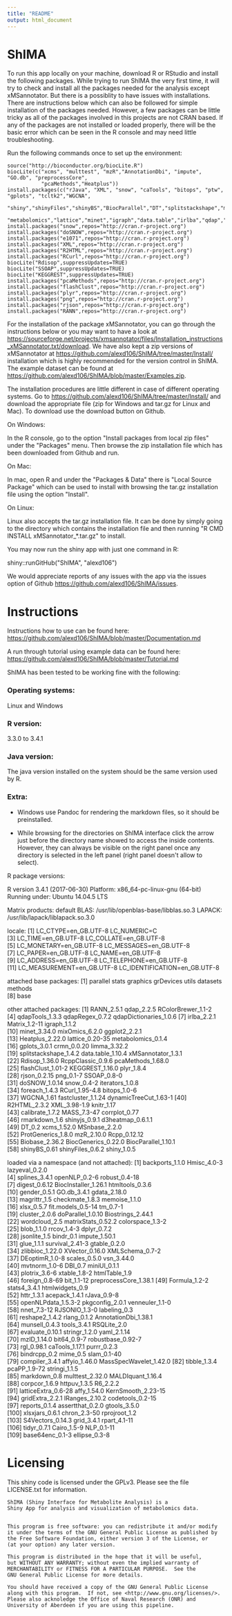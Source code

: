 ```yaml
---
title: "README"
output: html_document
---
```



# ShIMA 


<Github>

To run this app locally on your machine, download R or RStudio and install the following packages. While trying to run ShIMA the very first time, it will try to check and install all the packages needed for the analysis except xMSannotator. But there is a possiblity to have issues with installations. There are instructions below which can also be followed for simple installation of the packages needed. However, a few packages can be little tricky as all of the packages involved in this projects are not CRAN based. If any of the packages are not installed or loaded properly, there will be the basic error which can be seen in the R console and may need little troubleshooting. 

Run the following commands once to set up the environment:
```
source("http://bioconductor.org/biocLite.R")
biocLite(c("xcms", "multtest", "mzR","AnnotationDbi", "impute", "GO.db", "preprocessCore",
           "pcaMethods","Heatplus"))
install.packages(c("rJava", "XML", "snow", "caTools", "bitops", "ptw", "gplots", "tcltk2","WGCNA", 
                   "shiny","shinyFiles","shinyBS","BiocParallel","DT","splitstackshape","mixOmics",
                   "metabolomics","lattice","minet","igraph","data.table","irlba","qdap","Matrix"))
install.packages("snow",repos="http://cran.r-project.org")
install.packages("doSNOW",repos="http://cran.r-project.org")
install.packages("e1071",repos="http://cran.r-project.org")
install.packages("XML",repos="http://cran.r-project.org")
install.packages("R2HTML",repos="http://cran.r-project.org")
install.packages("RCurl",repos="http://cran.r-project.org")
biocLite("Rdisop",suppressUpdates=TRUE)
biocLite("SSOAP",suppressUpdates=TRUE)
biocLite("KEGGREST",suppressUpdates=TRUE)
install.packages("pcaMethods",repos="http://cran.r-project.org")
install.packages("flashClust",repos="http://cran.r-project.org")
install.packages("plyr",repos="http://cran.r-project.org")
install.packages("png",repos="http://cran.r-project.org")
install.packages("rjson",repos="http://cran.r-project.org")
install.packages("RANN",repos="http://cran.r-project.org")
```

For the installation of the package xMSannotator, you can go through the instructions below or you 
may want to have a look at 
<https://sourceforge.net/projects/xmsannotator/files/Installation_instructions_xMSannotator.txt/download>. 
We have also kept a zip versions of xMSannotator at <https://github.com/alexd106/ShIMA/tree/master/Install/> 
installation which is highly recommended for the version control in ShIMA.
The example dataset can be found at <https://github.com/alexd106/ShIMA/blob/master/Examples.zip>.

The installation procedures are little different in case of different operating systems. 
Go to <https://github.com/alexd106/ShIMA/tree/master/Install/> and download the appropriate file (zip for Windows and tar.gz for Linux and Mac). To download use the download button on Github.

On Windows:

In the R console, go to the option "Install packages from local zip files" under the "Packages" menu. 
Then browse the zip installation file which has been downloaded from Github and run.

On Mac:

In mac, open R and  under the "Packages & Data" there is "Local Source Package" which can be used 
to install with browsing the tar.gz installation file using the option "Install".

On Linux:

Linux also accepts the tar.gz installation file. It can be done by simply going to the directory 
which contains the installation file and then running "R CMD INSTALL xMSannotator_*.tar.gz" to install.


You may now run the shiny app with just one command in R:

shiny::runGitHub("ShIMA", "alexd106")


We would appreciate reports of any issues with the app via the issues option of 
Github <https://github.com/alexd106/ShIMA/issues>.

# Instructions

Instructions how to use can be found here: <https://github.com/alexd106/ShIMA/blob/master/Documentation.md>

A run through tutorial using example data can be found here: <https://github.com/alexd106/ShIMA/blob/master/Tutorial.md>

ShIMA has been tested to be working fine with the following:

### Operating systems: 

Linux and Windows

### R version: 

3.3.0 to 3.4.1

### Java version: 

The java version installed on the system should be the same version used by R.

### Extra: 

- Windows use Pandoc for rendering the markdown files, so it should be preinstalled.

- While browsing for the directories on ShIMA interface click the arrow just before the directory name showed to access the inside contents. However, they can always be visible on the right panel once any directory is selected in the left panel (right panel doesn't allow to select).

R package versions:

R version 3.4.1 (2017-06-30)
Platform: x86_64-pc-linux-gnu (64-bit)
Running under: Ubuntu 14.04.5 LTS

Matrix products: default
BLAS: /usr/lib/openblas-base/libblas.so.3
LAPACK: /usr/lib/lapack/liblapack.so.3.0

locale:
 [1] LC_CTYPE=en_GB.UTF-8          LC_NUMERIC=C                 
 [3] LC_TIME=en_GB.UTF-8           LC_COLLATE=en_GB.UTF-8       
 [5] LC_MONETARY=en_GB.UTF-8       LC_MESSAGES=en_GB.UTF-8      
 [7] LC_PAPER=en_GB.UTF-8          LC_NAME=en_GB.UTF-8          
 [9] LC_ADDRESS=en_GB.UTF-8        LC_TELEPHONE=en_GB.UTF-8     
[11] LC_MEASUREMENT=en_GB.UTF-8    LC_IDENTIFICATION=en_GB.UTF-8

attached base packages:
[1] parallel  stats     graphics  grDevices utils     datasets  methods  
[8] base     

other attached packages:
 [1] RANN_2.5.1             qdap_2.2.5             RColorBrewer_1.1-2    
 [4] qdapTools_1.3.3        qdapRegex_0.7.2        qdapDictionaries_1.0.6
 [7] irlba_2.2.1            Matrix_1.2-11          igraph_1.1.2          
[10] minet_3.34.0           mixOmics_6.2.0         ggplot2_2.2.1         
[13] Heatplus_2.22.0        lattice_0.20-35        metabolomics_0.1.4    
[16] gplots_3.0.1           crmn_0.0.20            limma_3.32.2          
[19] splitstackshape_1.4.2  data.table_1.10.4      xMSannotator_1.3.1    
[22] Rdisop_1.36.0          RcppClassic_0.9.6      pcaMethods_1.68.0     
[25] flashClust_1.01-2      KEGGREST_1.16.0        plyr_1.8.4            
[28] rjson_0.2.15           png_0.1-7              SSOAP_0.8-0           
[31] doSNOW_1.0.14          snow_0.4-2             iterators_1.0.8       
[34] foreach_1.4.3          RCurl_1.95-4.8         bitops_1.0-6          
[37] WGCNA_1.61             fastcluster_1.1.24     dynamicTreeCut_1.63-1 
[40] R2HTML_2.3.2           XML_3.98-1.9           knitr_1.17            
[43] calibrate_1.7.2        MASS_7.3-47            corrplot_0.77         
[46] rmarkdown_1.6          shinyjs_0.9.1          d3heatmap_0.6.1.1     
[49] DT_0.2                 xcms_1.52.0            MSnbase_2.2.0         
[52] ProtGenerics_1.8.0     mzR_2.10.0             Rcpp_0.12.12          
[55] Biobase_2.36.2         BiocGenerics_0.22.0    BiocParallel_1.10.1   
[58] shinyBS_0.61           shinyFiles_0.6.2       shiny_1.0.5           

loaded via a namespace (and not attached):
  [1] backports_1.1.0        Hmisc_4.0-3            lazyeval_0.2.0        
  [4] splines_3.4.1          openNLP_0.2-6          robust_0.4-18         
  [7] digest_0.6.12          BiocInstaller_1.26.1   htmltools_0.3.6       
 [10] gender_0.5.1           GO.db_3.4.1            gdata_2.18.0          
 [13] magrittr_1.5           checkmate_1.8.3        memoise_1.1.0         
 [16] xlsx_0.5.7             fit.models_0.5-14      tm_0.7-1              
 [19] cluster_2.0.6          doParallel_1.0.10      Biostrings_2.44.1     
 [22] wordcloud_2.5          matrixStats_0.52.2     colorspace_1.3-2      
 [25] blob_1.1.0             rrcov_1.4-3            dplyr_0.7.2           
 [28] jsonlite_1.5           bindr_0.1              impute_1.50.1         
 [31] glue_1.1.1             survival_2.41-3        gtable_0.2.0          
 [34] zlibbioc_1.22.0        XVector_0.16.0         XMLSchema_0.7-2       
 [37] DEoptimR_1.0-8         scales_0.5.0           vsn_3.44.0            
 [40] mvtnorm_1.0-6          DBI_0.7                miniUI_0.1.1          
 [43] plotrix_3.6-6          xtable_1.8-2           htmlTable_1.9         
 [46] foreign_0.8-69         bit_1.1-12             preprocessCore_1.38.1 
 [49] Formula_1.2-2          stats4_3.4.1           htmlwidgets_0.9       
 [52] httr_1.3.1             acepack_1.4.1          rJava_0.9-8           
 [55] openNLPdata_1.5.3-2    pkgconfig_2.0.1        venneuler_1.1-0       
 [58] nnet_7.3-12            RJSONIO_1.3-0          labeling_0.3          
 [61] reshape2_1.4.2         rlang_0.1.2            AnnotationDbi_1.38.1  
 [64] munsell_0.4.3          tools_3.4.1            RSQLite_2.0           
 [67] evaluate_0.10.1        stringr_1.2.0          yaml_2.1.14           
 [70] mzID_1.14.0            bit64_0.9-7            robustbase_0.92-7     
 [73] rgl_0.98.1             caTools_1.17.1         purrr_0.2.3           
 [76] bindrcpp_0.2           mime_0.5               slam_0.1-40           
 [79] compiler_3.4.1         affyio_1.46.0          MassSpecWavelet_1.42.0
 [82] tibble_1.3.4           pcaPP_1.9-72           stringi_1.1.5         
 [85] markdown_0.8           multtest_2.32.0        MALDIquant_1.16.4     
 [88] corpcor_1.6.9          httpuv_1.3.5           R6_2.2.2              
 [91] latticeExtra_0.6-28    affy_1.54.0            KernSmooth_2.23-15    
 [94] gridExtra_2.2.1        IRanges_2.10.2         codetools_0.2-15      
 [97] reports_0.1.4          assertthat_0.2.0       gtools_3.5.0          
[100] xlsxjars_0.6.1         chron_2.3-50           rprojroot_1.2         
[103] S4Vectors_0.14.3       grid_3.4.1             rpart_4.1-11          
[106] tidyr_0.7.1            Cairo_1.5-9            NLP_0.1-11            
[109] base64enc_0.1-3        ellipse_0.3-8  


# Licensing

This shiny code is licensed under the GPLv3. Please see the file LICENSE.txt for
information.

    ShIMA (Shiny Interface for Metabolite Analysis) is a
    Shiny App for analysis and visualization of metabolomics data.
    

    This program is free software: you can redistribute it and/or modify
    it under the terms of the GNU General Public License as published by
    the Free Software Foundation, either version 3 of the License, or
    (at your option) any later version.

    This program is distributed in the hope that it will be useful,
    but WITHOUT ANY WARRANTY; without even the implied warranty of
    MERCHANTABILITY or FITNESS FOR A PARTICULAR PURPOSE.  See the
    GNU General Public License for more details.

    You should have received a copy of the GNU General Public License
    along with this program.  If not, see <http://www.gnu.org/licenses/>. 
    Please also acknoledge the Office of Naval Research (ONR) and 
    University of Aberdeen if you are using this pipeline.

    
    



